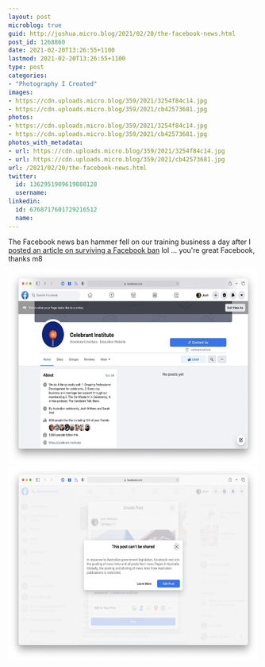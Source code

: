 ```yaml
---
layout: post
microblog: true
guid: http://joshua.micro.blog/2021/02/20/the-facebook-news.html
post_id: 1268860
date: 2021-02-20T13:26:55+1100
lastmod: 2021-02-20T13:26:55+1100
type: post
categories:
- "Photography I Created"
images:
- https://cdn.uploads.micro.blog/359/2021/3254f84c14.jpg
- https://cdn.uploads.micro.blog/359/2021/cb42573681.jpg
photos:
- https://cdn.uploads.micro.blog/359/2021/3254f84c14.jpg
- https://cdn.uploads.micro.blog/359/2021/cb42573681.jpg
photos_with_metadata:
- url: https://cdn.uploads.micro.blog/359/2021/3254f84c14.jpg
- url: https://cdn.uploads.micro.blog/359/2021/cb42573681.jpg
url: /2021/02/20/the-facebook-news.html
twitter:
  id: 1362951909619888128
  username: 
linkedin:
  id: 6768717601729216512
  name: 
---
```

The Facebook news ban hammer fell on our training business a day after I [posted an article on surviving a Facebook ban](https://celebrant.institute/marketing/if-facebook-shuts-your-page-down-are-you-prepared/) lol ... you're great Facebook, thanks m8

<img src="uploads/2021/3254f84c14.jpg" width="600" height="392" alt="" /><img src="uploads/2021/cb42573681.jpg" width="600" height="392" alt="" />
